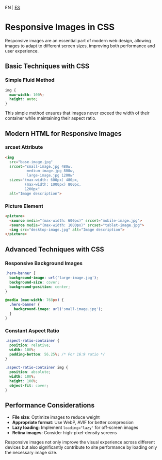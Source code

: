 <!-- MULTILANGUAJE MENU START -->
EN | [ES](https://lckpig.gitbook.io/es-practical-dev-handbook/css/responsive-design/responsive-images)
<!-- MULTILANGUAJE MENU END -->

# Responsive Images in CSS

Responsive images are an essential part of modern web design, allowing images to adapt to different screen sizes, improving both performance and user experience.

## Basic Techniques with CSS

### Simple Fluid Method

```css
img {
  max-width: 100%;
  height: auto;
}
```

This simple method ensures that images never exceed the width of their container while maintaining their aspect ratio.

## Modern HTML for Responsive Images

### srcset Attribute

```html
<img 
  src="base-image.jpg" 
  srcset="small-image.jpg 480w,
          medium-image.jpg 800w,
          large-image.jpg 1200w"
  sizes="(max-width: 600px) 480px,
         (max-width: 1000px) 800px,
         1200px"
  alt="Image description">
```

### Picture Element

```html
<picture>
  <source media="(max-width: 600px)" srcset="mobile-image.jpg">
  <source media="(max-width: 1000px)" srcset="tablet-image.jpg">
  <img src="desktop-image.jpg" alt="Image description">
</picture>
```

## Advanced Techniques with CSS

### Responsive Background Images

```css
.hero-banner {
  background-image: url('large-image.jpg');
  background-size: cover;
  background-position: center;
}

@media (max-width: 768px) {
  .hero-banner {
    background-image: url('small-image.jpg');
  }
}
```

### Constant Aspect Ratio

```css
.aspect-ratio-container {
  position: relative;
  width: 100%;
  padding-bottom: 56.25%; /* For 16:9 ratio */
}

.aspect-ratio-container img {
  position: absolute;
  width: 100%;
  height: 100%;
  object-fit: cover;
}
```

## Performance Considerations

- **File size**: Optimize images to reduce weight
- **Appropriate format**: Use WebP, AVIF for better compression
- **Lazy loading**: Implement `loading="lazy"` for off-screen images
- **Retina images**: Consider high-pixel-density screens

Responsive images not only improve the visual experience across different devices but also significantly contribute to site performance by loading only the necessary image size. 
